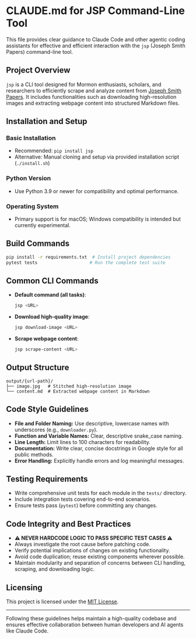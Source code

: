 # CLAUDE.md for JSP Command-Line Tool

This file provides clear guidance to Claude Code and other agentic coding assistants for effective and efficient interaction with the `jsp` (Joseph Smith Papers) command-line tool.

## Project Overview

`jsp` is a CLI tool designed for Mormon enthusiasts, scholars, and researchers to efficiently scrape and analyze content from [Joseph Smith Papers](https://www.josephsmithpapers.org/). It includes functionalities such as downloading high-resolution images and extracting webpage content into structured Markdown files.

## Installation and Setup

### Basic Installation

* Recommended: `pip install jsp`
* Alternative: Manual cloning and setup via provided installation script (`./install.sh`)

### Python Version

* Use Python 3.9 or newer for compatibility and optimal performance.

### Operating System

* Primary support is for macOS; Windows compatibility is intended but currently experimental.

## Build Commands

```bash
pip install -r requirements.txt  # Install project dependencies
pytest tests                    # Run the complete test suite
```

## Common CLI Commands

* **Default command (all tasks)**:

  ```bash
  jsp <URL>
  ```

* **Download high-quality image**:

  ```bash
  jsp download-image <URL>
  ```

* **Scrape webpage content**:

  ```bash
  jsp scrape-content <URL>
  ```

## Output Structure

```
output/{url-path}/
├── image.jpg   # Stitched high-resolution image
└── content.md  # Extracted webpage content in Markdown
```

## Code Style Guidelines

* **File and Folder Naming:** Use descriptive, lowercase names with underscores (e.g., `downloader.py`).
* **Function and Variable Names:** Clear, descriptive snake\_case naming.
* **Line Length:** Limit lines to 100 characters for readability.
* **Documentation:** Write clear, concise docstrings in Google style for all public methods.
* **Error Handling:** Explicitly handle errors and log meaningful messages.

## Testing Requirements

* Write comprehensive unit tests for each module in the `tests/` directory.
* Include integration tests covering end-to-end scenarios.
* Ensure tests pass (`pytest`) before committing any changes.

## Code Integrity and Best Practices

* **⚠️ NEVER HARDCODE LOGIC TO PASS SPECIFIC TEST CASES ⚠️**
* Always investigate the root cause before patching code.
* Verify potential implications of changes on existing functionality.
* Avoid code duplication; reuse existing components wherever possible.
* Maintain modularity and separation of concerns between CLI handling, scraping, and downloading logic.

## Licensing

This project is licensed under the [MIT License](LICENSE).

---

Following these guidelines helps maintain a high-quality codebase and ensures effective collaboration between human developers and AI agents like Claude Code.

